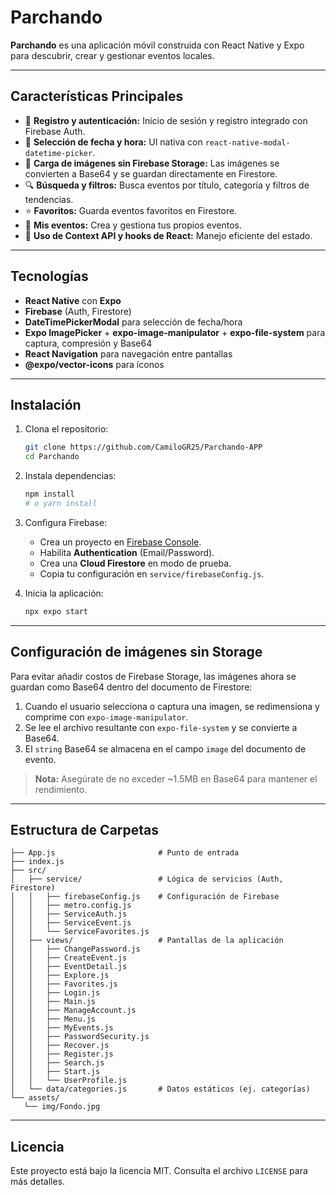 # Parchando

**Parchando** es una aplicación móvil construida con React Native y Expo para descubrir, crear y gestionar eventos locales.

---

## Características Principales

* 📝 **Registro y autenticación:** Inicio de sesión y registro integrado con Firebase Auth.
* 📅 **Selección de fecha y hora:** UI nativa con `react-native-modal-datetime-picker`.
* 📸 **Carga de imágenes sin Firebase Storage:** Las imágenes se convierten a Base64 y se guardan directamente en Firestore.
* 🔍 **Búsqueda y filtros:** Busca eventos por título, categoría y filtros de tendencias.
* ⭐ **Favoritos:** Guarda eventos favoritos en Firestore.
* 📂 **Mis eventos:** Crea y gestiona tus propios eventos.
* 🔧 **Uso de Context API y hooks de React:** Manejo eficiente del estado.

---

## Tecnologías

* **React Native** con **Expo**
* **Firebase** (Auth, Firestore)
* **DateTimePickerModal** para selección de fecha/hora
* **Expo ImagePicker** + **expo-image-manipulator** + **expo-file-system** para captura, compresión y Base64
* **React Navigation** para navegación entre pantallas
* **@expo/vector-icons** para íconos

---

## Instalación

1. Clona el repositorio:

   ```bash
   git clone https://github.com/CamiloGR25/Parchando-APP
   cd Parchando
   ```

2. Instala dependencias:

   ```bash
   npm install
   # o yarn install
   ```

3. Configura Firebase:

   * Crea un proyecto en [Firebase Console](https://console.firebase.google.com/).
   * Habilita **Authentication** (Email/Password).
   * Crea una **Cloud Firestore** en modo de prueba.
   * Copia tu configuración en `service/firebaseConfig.js`.

4. Inicia la aplicación:

   ```bash
   npx expo start
   ```

---

## Configuración de imágenes sin Storage

Para evitar añadir costos de Firebase Storage, las imágenes ahora se guardan como Base64 dentro del documento de Firestore:

1. Cuando el usuario selecciona o captura una imagen, se redimensiona y comprime con `expo-image-manipulator`.
2. Se lee el archivo resultante con `expo-file-system` y se convierte a Base64.
3. El `string` Base64 se almacena en el campo `image` del documento de evento.

> **Nota:** Asegúrate de no exceder \~1.5MB en Base64 para mantener el rendimiento.

---

## Estructura de Carpetas

   ```
   ├── App.js                       # Punto de entrada
   ├── index.js
   ├── src/
   │   ├── service/                 # Lógica de servicios (Auth, Firestore)
   │   │   ├── firebaseConfig.js    # Configuración de Firebase
   │   │   ├── metro.config.js
   │   │   ├── ServiceAuth.js
   │   │   ├── ServiceEvent.js
   │   │   └── ServiceFavorites.js
   │   ├── views/                   # Pantallas de la aplicación
   │   │   ├── ChangePassword.js
   │   │   ├── CreateEvent.js
   │   │   ├── EventDetail.js
   │   │   ├── Explore.js
   │   │   ├── Favorites.js
   │   │   ├── Login.js
   │   │   ├── Main.js
   │   │   ├── ManageAccount.js
   │   │   ├── Menu.js
   │   │   ├── MyEvents.js
   │   │   ├── PasswordSecurity.js
   │   │   ├── Recover.js
   │   │   ├── Register.js
   │   │   ├── Search.js
   │   │   ├── Start.js
   │   │   └── UserProfile.js
   │   └── data/categories.js       # Datos estáticos (ej. categorías)
   └── assets/
      └── img/Fondo.jpg
   ```

---

## Licencia

Este proyecto está bajo la licencia MIT. Consulta el archivo `LICENSE` para más detalles.